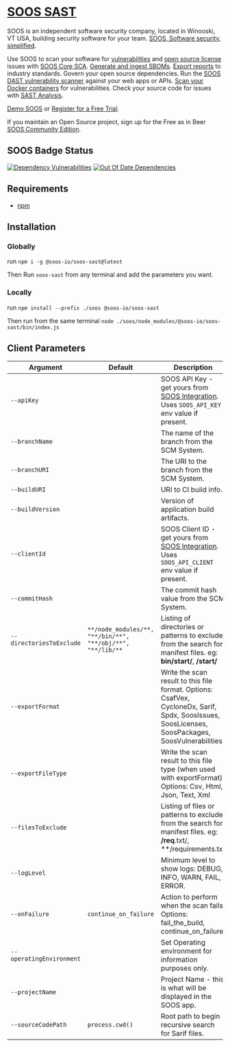 # [SOOS SAST](https://soos.io/products/sast)

SOOS is an independent software security company, located in Winooski, VT USA, building security software for your team. [SOOS, Software security, simplified](https://soos.io).

Use SOOS to scan your software for [vulnerabilities](https://app.soos.io/research/vulnerabilities) and [open source license](https://app.soos.io/research/licenses) issues with [SOOS Core SCA](https://soos.io/products/sca). [Generate and ingest SBOMs](https://soos.io/products/sbom-manager). [Export reports](https://kb.soos.io/project-exports-and-reports) to industry standards. Govern your open source dependencies. Run the [SOOS DAST vulnerability scanner](https://soos.io/products/dast) against your web apps or APIs. [Scan your Docker containers](https://soos.io/products/containers) for vulnerabilities. Check your source code for issues with [SAST Analysis](https://soos.io/products/sast).

[Demo SOOS](https://app.soos.io/demo) or [Register for a Free Trial](https://app.soos.io/register).

If you maintain an Open Source project, sign up for the Free as in Beer [SOOS Community Edition](https://soos.io/products/community-edition).

## SOOS Badge Status
[![Dependency Vulnerabilities](https://img.shields.io/endpoint?url=https%3A%2F%2Fapi-hooks.soos.io%2Fapi%2Fshieldsio-badges%3FbadgeType%3DDependencyVulnerabilities%26pid%3D0dm6v9gkz%26)](https://app.soos.io)
[![Out Of Date Dependencies](https://img.shields.io/endpoint?url=https%3A%2F%2Fapi-hooks.soos.io%2Fapi%2Fshieldsio-badges%3FbadgeType%3DOutOfDateDependencies%26pid%3D0dm6v9gkz%26)](https://app.soos.io)

## Requirements
  - [npm](https://docs.npmjs.com/downloading-and-installing-node-js-and-npm)
  
## Installation

### Globally
run `npm i -g @soos-io/soos-sast@latest`

Then Run `soos-sast` from any terminal and add the parameters you want.

### Locally
run `npm install --prefix ./soos @soos-io/soos-sast`

Then run from the same terminal `node ./soos/node_modules/@soos-io/soos-sast/bin/index.js`

## Client Parameters


| Argument                 | Default                             | Description                                                                                                                          |
| ------------------------ | ----------------------------------- | ------------------------------------------------------------------------------------------------------------------------------------ |
| `--apiKey`               |                                     | SOOS API Key - get yours from [SOOS Integration](https://app.soos.io/integrate/sast). Uses `SOOS_API_KEY` env value if present.      |
| `--branchName`           |                                     | The name of the branch from the SCM System.                                                                                          |
| `--branchURI`            |                                     | The URI to the branch from the SCM System.                                                                                           |
| `--buildURI`             |                                     | URI to CI build info.                                                                                                                |
| `--buildVersion`         |                                     | Version of application build artifacts.                                                                                              |
| `--clientId`             |  | SOOS Client ID - get yours from [SOOS Integration](https://app.soos.io/integrate/sast). Uses `SOOS_API_CLIENT` env value if present.                                        |
| `--commitHash`           |                                     | The commit hash value from the SCM System.                                                                                           |
| `--directoriesToExclude` | `**/node_modules/**, "**/bin/**", "**/obj/**", "**/lib/**` | Listing of directories or patterns to exclude from the search for manifest files. eg: **bin/start/**, **/start/**   |
| `--exportFormat`         |  | Write the scan result to this file format. Options: CsafVex, CycloneDx, Sarif, Spdx, SoosIssues, SoosLicenses, SoosPackages, SoosVulnerabilities |
| `--exportFileType`       |  | Write the scan result to this file type (when used with exportFormat). Options: Csv, Html, Json, Text, Xml                                       |
| `--filesToExclude`       |                                     | Listing of files or patterns to exclude from the search for manifest files. eg: **/req**.txt/, **/requirements.txt                   |
| `--logLevel`             |                                     | Minimum level to show logs: DEBUG, INFO, WARN, FAIL, ERROR. |
| `--onFailure`            | `continue_on_failure`               | Action to perform when the scan fails. Options: fail_the_build, continue_on_failure.                                                 |
| `--operatingEnvironment` |                                     | Set Operating environment for information purposes only.                                                                             |
| `--projectName`          |                                     | Project Name - this is what will be displayed in the SOOS app.                                                                       |
| `--sourceCodePath`       | `process.cwd()`                     | Root path to begin recursive search for Sarif files.                                                                                 |
